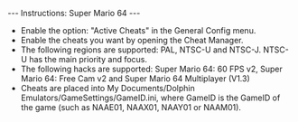 --- Instructions: Super Mario 64 ---

- Enable the option: "Active Cheats" in the General Config menu.
- Enable the cheats you want by opening the Cheat Manager.
- The following regions are supported: PAL, NTSC-U and NTSC-J. NTSC-U has the main priority and focus.
- The following hacks are supported: Super Mario 64: 60 FPS v2, Super Mario 64: Free Cam v2 and Super Mario 64 Multiplayer (V1.3)
- Cheats are placed into My Documents/Dolphin Emulators/GameSettings/GameID.ini, where GameID is the GameID of the game (such as NAAE01, NAAX01, NAAY01 or NAAM01).